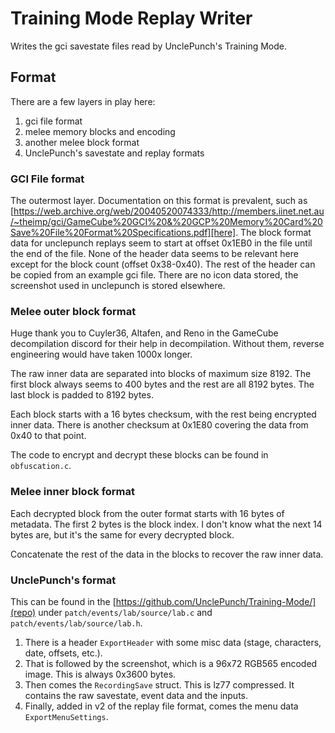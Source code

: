 # Training Mode Replay Writer

Writes the gci savestate files read by UnclePunch's Training Mode.

## Format

There are a few layers in play here:
1. gci file format
2. melee memory blocks and encoding
3. another melee block format
4. UnclePunch's savestate and replay formats

### GCI File format

The outermost layer. 
Documentation on this format is prevalent,
such as [https://web.archive.org/web/20040520074333/http://members.iinet.net.au/~theimp/gci/GameCube%20GCI%20&%20GCP%20Memory%20Card%20Save%20File%20Format%20Specifications.pdf][here].
The block format data for unclepunch replays seem to start at offset 0x1EB0 in the file until the end of the file.
None of the header data seems to be relevant here except for the block count (offset 0x38-0x40). 
The rest of the header can be copied from an example gci file.
There are no icon data stored, the screenshot used in unclepunch is stored elsewhere.

### Melee outer block format

Huge thank you to Cuyler36, Altafen, and Reno in the GameCube decompilation discord for their help in decompilation.
Without them, reverse engineering would have taken 1000x longer.

The raw inner data are separated into blocks of maximum size 8192. 
The first block always seems to 400 bytes and the rest are all 8192 bytes. 
The last block is padded to 8192 bytes.

Each block starts with a 16 bytes checksum, with the rest being encrypted inner data.
There is another checksum at 0x1E80 covering the data from 0x40 to that point.

The code to encrypt and decrypt these blocks can be found in `obfuscation.c`.

### Melee inner block format

Each decrypted block from the outer format starts with 16 bytes of metadata.
The first 2 bytes is the block index.
I don't know what the next 14 bytes are, but it's the same for every decrypted block.

Concatenate the rest of the data in the blocks to recover the raw inner data.

### UnclePunch's format

This can be found in the [https://github.com/UnclePunch/Training-Mode/](repo) under `patch/events/lab/source/lab.c` and `patch/events/lab/source/lab.h`.

1. There is a header `ExportHeader` with some misc data (stage, characters, date, offsets, etc.).
2. That is followed by the screenshot, which is a 96x72 RGB565 encoded image. This is always 0x3600 bytes.
3. Then comes the `RecordingSave` struct. This is lz77 compressed. It contains the raw savestate, event data and the inputs.
4. Finally, added in v2 of the replay file format, comes the menu data `ExportMenuSettings`.
